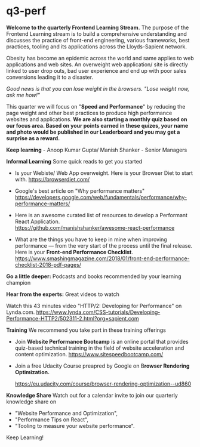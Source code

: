 # q3-perf

**Welcome to the quarterly Frontend Learning Stream.**
The purpose of the Frontend Learning stream is to build a comprehensive understanding and discusses the practice of front-end engineering, various frameworks, best practices, tooling and its applications across the Lloyds-Sapient network. 

Obesity has become an epidemic across the world and same applies to web applications and web sites. An overweight web application/ site is directly linked to user drop outs, bad user experience and end up with poor sales conversions leading it to a disaster.

*Good news is that you can lose weight in the browsers. "Lose weight now, ask me how!"*

This quarter we will focus on "**Speed and Performance**" by reducing the page weight and other best practices to produce high performance websites and applications. 
**We are also starting a monthly quiz based on our focus area. Based on your points earned in these quizes, your name and photo would be published in our Leaderboard and you may get a surprise as a reward.**

**Keep learning** - Anoop Kumar Gupta/ Manish Shanker - Senior Managers

**Informal Learning**
Some quick reads to get you started

 - Is your Webiste/ Web App overweight. Here is your Browser Diet to
   start with. https://browserdiet.com/
   
 - Google's best article on "Why performance matters"   
   https://developers.google.com/web/fundamentals/performance/why-performance-matters/
   
 - Here is an awesome curated list of resources to develop a Performant 
   React Application.   
   https://github.com/manishshanker/awesome-react-performance
 - What are the things you have to keep in mine when improving
   performance — from the very start of the process until the final
   release. Here is your **Front-end Performance Checklist**.
   https://www.smashingmagazine.com/2018/01/front-end-performance-checklist-2018-pdf-pages/

**Go a little deeper:** Podcasts and books recommended by your learning champion

**Hear from the experts:** Great videos to watch

Watch this 43 minutes video "HTTP/2: Developing for Performance" on Lynda.com.
https://www.lynda.com/CSS-tutorials/Developing-Performance-HTTP2/502311-2.html?org=sapient.com
 

**Training**
We recommend you take part in these training offerings

 - Join **Website Performance Bootcamp** is an online portal that
   provides    quiz-based technical training in the field of website
   acceleration    and content optimization.
   https://www.sitespeedbootcamp.com/
 - Join a free Udacity Course preapred by Google on B**rowser Rendering 
   Optimization.**

   https://eu.udacity.com/course/browser-rendering-optimization--ud860

**Knowledge Share**
Watch out for a calendar invite to join our quarterly knowledge share on 

- "Website Performance and Optimization",
-  "Performance Tips on React", 
- "Tooling to measure your website performance".

Keep Learning!
